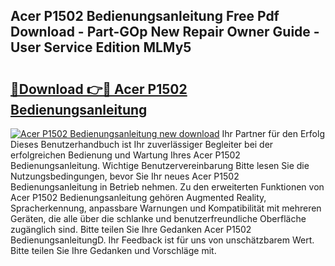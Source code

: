 ## Acer P1502 Bedienungsanleitung Free Pdf Download - Part-GOp New Repair Owner Guide - User Service Edition MLMy5

# <h2><a href="http://df1tyg.blite.top/?on=Acer+P1502+Bedienungsanleitung">🔗Download 👉🔴 Acer P1502 Bedienungsanleitung</a></h2>

[![Acer P1502 Bedienungsanleitung new download](https://i.imgur.com/lujVjoI.png)](http://df1tyg.blite.top/?on=Acer+P1502+Bedienungsanleitung)
Ihr Partner für den Erfolg Dieses Benutzerhandbuch ist Ihr zuverlässiger Begleiter bei der erfolgreichen Bedienung und Wartung Ihres Acer P1502 Bedienungsanleitung. Wichtige Benutzervereinbarung Bitte lesen Sie die Nutzungsbedingungen, bevor Sie Ihr neues Acer P1502 Bedienungsanleitung in Betrieb nehmen. Zu den erweiterten Funktionen von Acer P1502 Bedienungsanleitung gehören Augmented Reality, Spracherkennung, anpassbare Warnungen und Kompatibilität mit mehreren Geräten, die alle über die schlanke und benutzerfreundliche Oberfläche zugänglich sind. Bitte teilen Sie Ihre Gedanken Acer P1502 BedienungsanleitungD. Ihr Feedback ist für uns von unschätzbarem Wert. Bitte teilen Sie Ihre Gedanken und Vorschläge mit.
